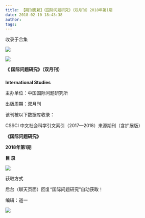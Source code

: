 ```yaml
---
title: 【期刊更新】《国际问题研究》（双月刊）2018年第1期
date: 2018-02-10 18:43:38
author: 
tags: 
---
```



收录于合集

![](/images/3836/2.gif)

  

  

![](/images/3836/3.png)

**《 国际问题研究》（双月刊）**

###

###

 **International Studies**

主办单位：中国国际问题研究所

出版周期：双月刊

该刊被以下数据库收录：

CSSCI 中文社会科学引文索引（2017—2018）来源期刊（含扩展版）

 **《国际问题研究》**

 **2018年第1期**

 **目 录**

![](/images/3836/4.png)

  

获取方式

后台（聊天页面）回复“国际问题研究”自动获取！

编辑：道一

![](/images/3836/5.gif)

